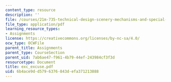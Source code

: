 ```yaml
---
content_type: resource
description: ''
file: /courses/21m-735-technical-design-scenery-mechanisms-and-special-effects-spring-2004/6b4ace9dd5796376843defa371213888_exc_excuse.pdf
file_type: application/pdf
learning_resource_types:
- Assignments
license: https://creativecommons.org/licenses/by-nc-sa/4.0/
ocw_type: OCWFile
parent_title: Assignments
parent_type: CourseSection
parent_uid: 7ab6ae47-f961-4b79-44ef-243984cf3f3d
resourcetype: Document
title: exc_excuse.pdf
uid: 6b4ace9d-d579-6376-843d-efa371213888
---
```

